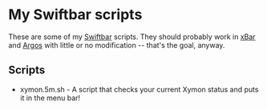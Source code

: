 # My Swiftbar scripts

These are some of my [Swiftbar](https://github.com/swiftbar/SwiftBar) scripts. 
They should probably work in [xBar](https://github.com/matryer/xbar) and 
[Argos](https://github.com/p-e-w/argos) with little or no modification -- 
that's the goal, anyway.

## Scripts

- xymon.5m.sh - A script that checks your current Xymon status and puts it in
  the menu bar!
